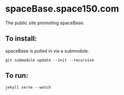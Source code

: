 spaceBase.space150.com
======================

The public site promoting spaceBase.


## To install:

spaceBase is pulled in via a submodule.

`git submodule update --init --recursive`

## To run:

`jekyll serve --watch`
